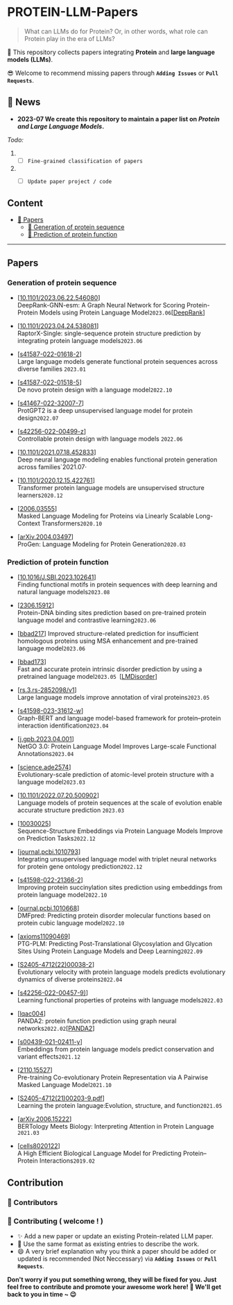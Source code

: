 # PROTEIN-LLM-Papers


>What can LLMs do for Protein? Or, in other words, what role can Protein play in the era of LLMs?

🙌 This repository collects papers integrating **Protein** and **large language models (LLMs)**.

😎 Welcome to recommend missing papers through **`Adding Issues`** or **`Pull Requests`**. 

<!-- Details of summary and classification of papers are shown in [wiki](https://github.com/zjukg/KG-LLM-Papers/wiki). -->

## 🔔 News
- **2023-07  We create this repository to maintain a paper list on *Protein and Large Language Models*.**

*Todo:*
1. - [ ] `Fine-grained classification of papers`
2. - [ ] `Update paper project / code`

   
## Content


  
- [📜 Papers](#papers)
  - [🧬 Generation of protein sequence](#generation-of-protein-sequence)
  - [🔎 Prediction of protein function](#prediction-of-protein-function)


---

##  Papers

###  Generation of protein sequence
- \[[10.1101/2023.06.22.546080](https://doi.org/10.1101/2023.06.22.546080)\]  
  DeepRank-GNN-esm: A Graph Neural Network for Scoring Protein-Protein Models using Protein Language Model`2023.06`\[[DeepRank](https://github.com/DeepRank/DeepRank-GNN-esm)\]

  
- \[[10.1101/2023.04.24.538081](https://doi.org/10.1101/2023.04.24.538081 )\]  
  RaptorX-Single: single-sequence protein structure prediction by integrating protein language models`2023.06`
- \[[s41587-022-01618-2](https://www.nature.com/articles/s41587-022-01618-2)\]  
  Large language models generate functional protein sequences across diverse families `2023.01`
- \[[s41587-022-01518-5](https://www.nature.com/articles/s41587-022-01518-5)\]  
  De novo protein design with a language model`2022.10`
- \[[s41467-022-32007-7](https://www.nature.com/articles/s41467-022-32007-7)\]  
  ProtGPT2 is a deep unsupervised language model for protein design`2022.07`
- \[[s42256-022-00499-z](https://www.nature.com/articles/s42256-022-00499-z)\]  
  Controllable protein design with language models `2022.06`
- \[[10.1101/2021.07.18.452833]( https://doi.org/10.1101/2021.07.18.452833)\]   
  Deep neural language modeling enables functional protein generation across families`2021.07·
- \[[10.1101/2020.12.15.422761](https://www.biorxiv.org/content/10.1101/2020.12.15.422761v1.full)\]  
  Transformer protein language models are unsupervised structure learners`2020.12`
- \[[2006.03555](https://arxiv.org/abs/2006.03555)\]   
  Masked Language Modeling for Proteins via Linearly Scalable Long-Context Transformers`2020.10`
- \[[arXiv.2004.03497](https://doi.org/10.48550/arXiv.2004.03497)\]  
  ProGen: Language Modeling for Protein Generation`2020.03`

###  Prediction of protein function

- \[[10.1016/J.SBI.2023.102641](https://doi.org/10.1016/j.sbi.2023.102641)\]   
  Finding functional motifs in protein sequences with deep learning and natural language models`2023.08`

  
- \[[2306.15912](https://arxiv.org/abs/2306.15912)\]   
  Protein-DNA binding sites prediction based on pre-trained protein language model and contrastive learning`2023.06`
- \[[bbad217](https://doi.org/10.1093/bib/bbad217)\] 
  Improved structure-related prediction for insufficient homologous proteins using MSA enhancement and pre-trained language model`2023.06`
- \[[bbad173](https://doi.org/10.1093/bib/bbad173)\]  
  Fast and accurate protein intrinsic disorder prediction by using a pretrained language model`2023.05 `\[[LMDisorder](https://github.com/biomed-AI/LMDisorder)\]
- \[[rs.3.rs-2852098/v1](https://doi.org/10.21203/rs.3.rs-2852098/v1)\]   
   Large language models improve annotation of viral proteins`2023.05`
- \[[s41598-023-31612-w](https://www.nature.com/articles/s41598-023-31612-w)\]  
  Graph-BERT and language model-based framework for protein–protein interaction identification`2023.04`
- \[[j.gpb.2023.04.001](https://doi.org/10.1016/j.gpb.2023.04.001)\]  
  NetGO 3.0: Protein Language Model Improves Large-scale Functional Annotations`2023.04`
- \[[science.ade2574](https://www.science.org/doi/10.1126/science.ade2574)\]  
  Evolutionary-scale prediction of atomic-level protein structure with a language model`2023.03`
- \[[10.1101/2022.07.20.500902](https://doi.org/10.1101/2022.07.20.500902)]   
  Language models of protein sequences at the scale of evolution enable accurate structure prediction `2023.03`
- \[[10030025](https://ieeexplore.ieee.org/abstract/document/10030025)\]   
  Sequence-Structure Embeddings via Protein Language Models Improve on Prediction Tasks`2022.12`
- \[[journal.pcbi.1010793](https://journals.plos.org/ploscompbiol/article?id=10.1371/journal.pcbi.1010793)\]   
  Integrating unsupervised language model with triplet neural networks for protein gene ontology prediction`2022.12`
- \[[s41598-022-21366-2](https://www.nature.com/articles/s41598-022-21366-2)\]  
  Improving protein succinylation sites prediction using embeddings from protein language model`2022.10`
- \[[ournal.pcbi.1010668](https://journals.plos.org/ploscompbiol/article?id=10.1371/journal.pcbi.1010668)\]  
  DMFpred: Predicting protein disorder molecular functions based on protein cubic language model`2022.10`
- \[[axioms11090469](https://doi.org/10.3390/axioms11090469)\]  
  PTG-PLM: Predicting Post-Translational Glycosylation and Glycation Sites Using Protein Language Models and Deep Learning`2022.09`
- \[[S2405-4712(22)00038-2](https://www.cell.com/cell-systems/pdf/S2405-4712(22)00038-2.pdf)\]  
  Evolutionary velocity with protein language models predicts evolutionary dynamics of diverse proteins`2022.04`
- \[[s42256-022-00457-9)](https://www.nature.com/articles/s42256-022-00457-9)\]  
  Learning functional properties of proteins with language models`2022.03`
- \[[lqac004](https://doi.org/10.1093/nargab/lqac004)\]  
  PANDA2: protein function prediction using graph neural networks`2022.02`\[[PANDA2](http://dna.cs.miami.edu/PANDA2/)\]
- \[[s00439-021-02411-y](https://link.springer.com/article/10.1007/s00439-021-02411-y)\]  
  Embeddings from protein language models predict conservation and variant effects`2021.12`
- \[[2110.15527](https://arxiv.org/abs/2110.15527)\]   
  Pre-training Co-evolutionary Protein Representation via A Pairwise Masked Language Model`2021.10`
- \[[S2405-4712(21)00203-9.pdf](https://www.cell.com/cell-systems/pdf/S2405-4712(21)00203-9.pdf)\]  
  Learning the protein language:Evolution, structure, and function`2021.05`
- \[[arXiv.2006.15222](https://doi.org/10.48550/arXiv.2006.15222)\]  
  BERTology Meets Biology: Interpreting Attention in Protein Language `2021.03`
- \[[cells8020122](https://doi.org/10.3390/cells8020122)\]  
  A High Efficient Biological Language Model for Predicting Protein–Protein Interactions`2019.02`

## Contribution
### 👥 Contributors
### 🎉 Contributing ( welcome ! )

- ✨ Add a new paper or update an existing Protein-related LLM paper.
- 🧐 Use the same format as existing entries to describe the work.
- 😄 A very brief explanation why you think a paper should be added or updated is recommended (Not Neccessary) via **`Adding Issues`** or **`Pull Requests`**.

**Don't worry if you put something wrong, they will be fixed for you. Just feel free to contribute and promote your awesome work here! 🤩 We'll get back to you in time ~ 😉**


